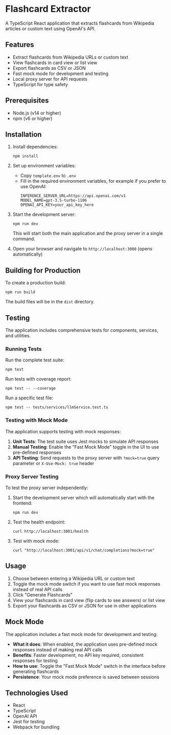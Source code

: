 # Flashcard Extractor

A TypeScript React application that extracts flashcards from Wikipedia articles or custom text using OpenAI's API.

## Features

- Extract flashcards from Wikipedia URLs or custom text
- View flashcards in card view or list view
- Export flashcards as CSV or JSON
- Fast mock mode for development and testing
- Local proxy server for API requests
- TypeScript for type safety

## Prerequisites

- Node.js (v14 or higher)
- npm (v6 or higher)

## Installation

1. Install dependencies:
   ```
   npm install
   ```

2. Set up environment variables:
   - Copy `template.env` to `.env`
   - Fill in the required environment variables, for example if you prefer to use OpenAI:
     ```
     INFERENCE_SERVER_URL=https://api.openai.com/v1
     MODEL_NAME=gpt-3.5-turbo-1106
     OPENAI_API_KEY=your_api_key_here
     ```

3. Start the development server:
   ```
   npm run dev
   ```
   This will start both the main application and the proxy server in a single command.

4. Open your browser and navigate to `http://localhost:3000` (opens automatically)

## Building for Production

To create a production build:

```
npm run build
```

The build files will be in the `dist` directory.

## Testing

The application includes comprehensive tests for components, services, and utilities.

### Running Tests

Run the complete test suite:

```
npm test
```

Run tests with coverage report:

```
npm test -- --coverage
```

Run a specific test file:

```
npm test -- tests/services/llmService.test.ts
```

### Testing with Mock Mode

The application supports testing with mock responses:

1. **Unit Tests**: The test suite uses Jest mocks to simulate API responses
2. **Manual Testing**: Enable the "Fast Mock Mode" toggle in the UI to use pre-defined responses
3. **API Testing**: Send requests to the proxy server with `?mock=true` query parameter or `X-Use-Mock: true` header

### Proxy Server Testing

To test the proxy server independently:

1. Start the development server which will automatically start with the frontend:
   ```
   npm run dev
   ```

2. Test the health endpoint:
   ```
   curl http://localhost:3001/health
   ```

3. Test with mock mode:
   ```
   curl "http://localhost:3001/api/v1/chat/completions?mock=true"
   ```

## Usage

1. Choose between entering a Wikipedia URL or custom text
2. Toggle the mock mode switch if you want to use fast mock responses instead of real API calls
3. Click "Generate Flashcards"
4. View your flashcards in card view (flip cards to see answers) or list view
5. Export your flashcards as CSV or JSON for use in other applications

## Mock Mode

The application includes a fast mock mode for development and testing:

- **What it does**: When enabled, the application uses pre-defined mock responses instead of making real API calls
- **Benefits**: Faster development, no API key required, consistent responses for testing
- **How to use**: Toggle the "Fast Mock Mode" switch in the interface before generating flashcards
- **Persistence**: Your mock mode preference is saved between sessions

## Technologies Used

- React
- TypeScript
- OpenAI API
- Jest for testing
- Webpack for bundling
